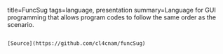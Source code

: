 title=FuncSug
tags=language, presentation
summary=Language for GUI programming that allows program codes to follow the same order as the scenario.
~~~~~~

[Source](https://github.com/cl4cnam/funcSug)
